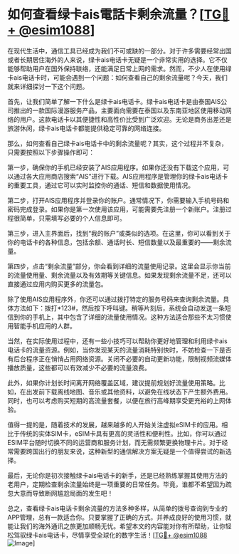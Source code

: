 # 如何查看绿卡ais電話卡剩余流量？[[TG💪+ @esim1088](https://t.me/s/esim1088)]

在现代生活中，通信工具已经成为我们不可或缺的一部分。对于许多需要经常出国或者长期居住海外的人来说，绿卡ais电话卡无疑是一个非常实用的选择。它不仅能够帮助用户在国外保持联络，还能满足日常上网的需求。然而，不少人在使用绿卡ais电话卡时，可能会遇到一个问题：如何查看自己的剩余流量呢？今天，我们就来详细探讨一下这个问题。

首先，让我们简单了解一下什么是绿卡ais电话卡。绿卡ais电话卡是由泰国AIS公司推出的一款国际漫游服务产品，主要面向需要在泰国以及东南亚地区使用移动网络的用户。这款电话卡以其便捷性和高性价比受到广泛欢迎。无论是商务出差还是旅游休闲，绿卡ais电话卡都能提供稳定可靠的网络连接。

那么，如何查看自己绿卡ais电话卡中的剩余流量呢？其实，这个过程并不复杂，只需要按照以下步骤操作即可：

第一步，确保你的手机已经安装了AIS应用程序。如果你还没有下载这个应用，可以通过各大应用商店搜索“AIS”进行下载。AIS应用程序是管理你的绿卡ais电话卡的重要工具，通过它可以实时监控你的通话、短信和数据使用情况。

第二步，打开AIS应用程序并登录你的账户。通常情况下，你需要输入手机号码和密码完成登录。如果你是第一次使用该应用，可能需要先注册一个新账户。注册过程很简单，只需填写必要的个人信息即可。

第三步，进入主界面后，找到“我的账户”或类似的选项。在这里，你可以看到关于你的电话卡的各种信息，包括余额、通话时长、短信数量以及最重要的——剩余流量。

第四步，点击“剩余流量”部分，你会看到详细的流量使用记录。这里会显示你当前的流量使用量、剩余流量以及有效期等关键信息。如果发现剩余流量不足，还可以直接通过应用内购买更多的流量包。

除了使用AIS应用程序外，你还可以通过拨打特定的服务号码来查询剩余流量。具体方法如下：拨打*123#，然后按下呼叫键。稍等片刻后，系统会自动发送一条短信到你的手机上，其中包含了详细的流量使用情况。这种方法适合那些不太习惯使用智能手机应用的人群。

当然，在实际使用过程中，还有一些小技巧可以帮助你更好地管理和利用绿卡ais电话卡的流量资源。例如，当你发现某天的流量消耗特别快时，不妨检查一下是否有后台程序正在悄悄占用网络资源。关闭不必要的自动更新功能，限制视频流媒体播放质量，这些都可以有效减少不必要的流量浪费。

此外，如果你计划长时间离开网络覆盖区域，建议提前规划好流量使用策略。比如，在出发前下载离线地图、音乐或其他资料，以避免在线状态下产生额外费用。同时，也可以考虑购买短期的高流量套餐，以便在旅行高峰期享受更充裕的上网体验。

值得一提的是，随着技术的发展，越来越多的人开始关注虚拟eSIM卡的应用。相比于传统的实体SIM卡，eSIM卡具有更高的灵活性和便利性。比如，你可以通过ESIM平台随时切换不同的运营商和服务计划，而无需频繁更换物理卡片。对于经常需要跨国出行的朋友来说，这种新型的通信解决方案无疑是一个值得尝试的新选择。

最后，无论你是初次接触绿卡ais电话卡的新手，还是已经熟练掌握其使用方法的老用户，定期检查剩余流量始终是一项重要的日常任务。毕竟，谁都不希望因为疏忽大意而导致断网尴尬局面的发生吧！

总之，查看绿卡ais电话卡剩余流量的方法多种多样，从简单的拨号查询到专业的APP管理，总有一款适合你。只要掌握了正确的方式，并养成良好的使用习惯，就能让我们的海外通讯之旅更加顺畅无忧。希望本文的内容能对你有所帮助，让你轻松驾驭绿卡ais电话卡，尽情享受全球化的数字生活！[[TG💪+ @esim1088](https://t.me/s/esim1088) ![Image](https://i.postimg.cc/4NQfJmqS/Snipaste-2025-05-13-00-14-12.png)]